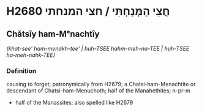 # H2680 חֲצִי הַמְּנַחְתִּי / חצי המנחתי

## Chătsîy ham-Mᵉnachtîy

_(khat-see' ham-menakh-tee' | huh-TSEE hahm-meh-na-TEE | huh-TSEE ha-meh-nahk-TEE)_

### Definition

causing to forget; patronymically from H2679; a Chatsi-ham-Menachtite or descendant of Chatsi-ham-Menuchoth; half of the Manahethites; n-pr-m

- half of the Manassites; also spelled like H2679
